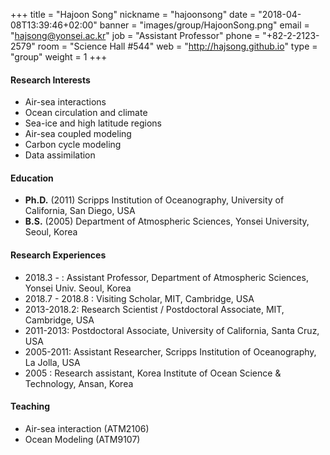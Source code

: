 +++
title = "Hajoon Song"
nickname = "hajoonsong"
date = "2018-04-08T13:39:46+02:00"
banner = "images/group/HajoonSong.png"
email = "hajsong@yonsei.ac.kr"
job = "Assistant Professor"
phone = "+82-2-2123-2579"
room = "Science Hall #544"
web = "http://hajsong.github.io"
type = "group"
weight = 1
+++

#### Research Interests
+ Air-sea interactions
+ Ocean circulation and climate
+ Sea-ice and high latitude regions
+ Air-sea coupled modeling
+ Carbon cycle modeling
+ Data assimilation

#### Education
+ **Ph.D.** (2011) Scripps Institution of Oceanography, University of California, San Diego, USA
+ **B.S.** (2005) Department of Atmospheric Sciences, Yonsei University, Seoul, Korea

#### Research Experiences
+ 2018.3 - : Assistant Professor, Department of Atmospheric Sciences, Yonsei Univ. Seoul, Korea
+ 2018.7 - 2018.8 : Visiting Scholar, MIT, Cambridge, USA
+ 2013-2018.2: Research Scientist / Postdoctoral Associate, MIT, Cambridge, USA
+ 2011-2013: Postdoctoral Associate, University of California, Santa Cruz, USA
+ 2005-2011: Assistant Researcher, Scripps Institution of Oceanography, La Jolla, USA
+ 2005 : Research assistant, Korea Institute of Ocean Science & Technology, Ansan, Korea

#### Teaching
+ Air-sea interaction (ATM2106)
+ Ocean Modeling (ATM9107)
